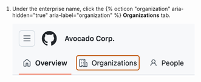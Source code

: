 1. Under the enterprise name, click the {% octicon "organization" aria-hidden="true" aria-label="organization" %} **Organizations** tab.

     ![Screenshot of an enterprise. The "Organizations" tab is highlighted with an orange outline.](/assets/images/help/enterprises/organizations-tab.png)
